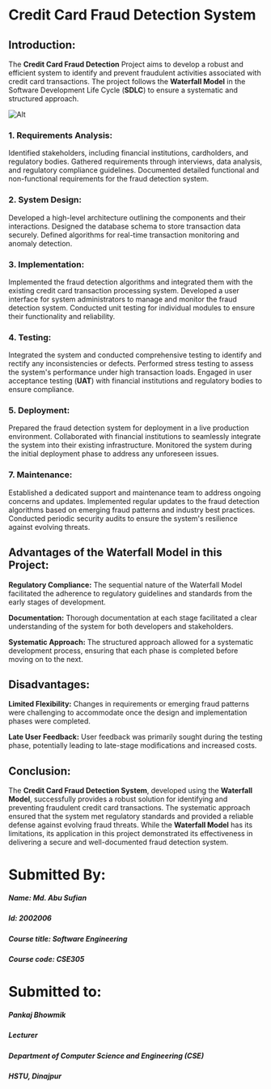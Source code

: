 # Credit Card Fraud Detection System

## Introduction:

The **Credit Card Fraud Detection** Project aims to develop a robust and efficient system to identify and prevent fraudulent activities associated with credit card transactions. The project follows the **Waterfall Model** in the Software Development Life Cycle (**SDLC**) to ensure a systematic and structured approach.

![Alt](https://cdn.technologyadvice.com/wp-content/uploads/2020/09/AdobeStock_281742235.jpeg)

### 1. Requirements Analysis:

Identified stakeholders, including financial institutions, cardholders, and regulatory bodies.
Gathered requirements through interviews, data analysis, and regulatory compliance guidelines.
Documented detailed functional and non-functional requirements for the fraud detection system.

### 2. System Design:

Developed a high-level architecture outlining the components and their interactions.
Designed the database schema to store transaction data securely.
Defined algorithms for real-time transaction monitoring and anomaly detection.


### 3. Implementation:

Implemented the fraud detection algorithms and integrated them with the existing credit card transaction processing system.
Developed a user interface for system administrators to manage and monitor the fraud detection system.
Conducted unit testing for individual modules to ensure their functionality and reliability.


### 4. Testing:

Integrated the system and conducted comprehensive testing to identify and rectify any inconsistencies or defects.
Performed stress testing to assess the system's performance under high transaction loads.
Engaged in user acceptance testing (**UAT**) with financial institutions and regulatory bodies to ensure compliance.


### 5. Deployment:

Prepared the fraud detection system for deployment in a live production environment.
Collaborated with financial institutions to seamlessly integrate the system into their existing infrastructure.
Monitored the system during the initial deployment phase to address any unforeseen issues.


### 7. Maintenance:

Established a dedicated support and maintenance team to address ongoing concerns and updates.
Implemented regular updates to the fraud detection algorithms based on emerging fraud patterns and industry best practices.
Conducted periodic security audits to ensure the system's resilience against evolving threats.



## Advantages of the Waterfall Model in this Project:

**Regulatory Compliance:**  The sequential nature of the Waterfall Model facilitated the adherence to regulatory guidelines and standards from the early stages of development.

**Documentation:** Thorough documentation at each stage facilitated a clear understanding of the system for both developers and stakeholders.

**Systematic Approach:** The structured approach allowed for a systematic development process, ensuring that each phase is completed before moving on to the next.



## Disadvantages:

**Limited Flexibility:** Changes in requirements or emerging fraud patterns were challenging to accommodate once the design and implementation phases were completed.

**Late User Feedback:** User feedback was primarily sought during the testing phase, potentially leading to late-stage modifications and increased costs.



## Conclusion:
The **Credit Card Fraud Detection System**, developed using the **Waterfall Model**, successfully provides a robust solution for identifying and preventing fraudulent credit card transactions. The systematic approach ensured that the system met regulatory standards and provided a reliable defense against evolving fraud threats. While the **Waterfall Model** has its limitations, its application in this project demonstrated its effectiveness in delivering a secure and well-documented fraud detection system.


# Submitted By:
##### Name: Md. Abu Sufian  
##### Id: 2002006  
##### Course title: Software Engineering  
##### Course code: CSE305  

# Submitted to:
##### Pankaj Bhowmik  
##### Lecturer  
##### Department of Computer Science and Engineering (CSE)  
##### HSTU, Dinajpur  


